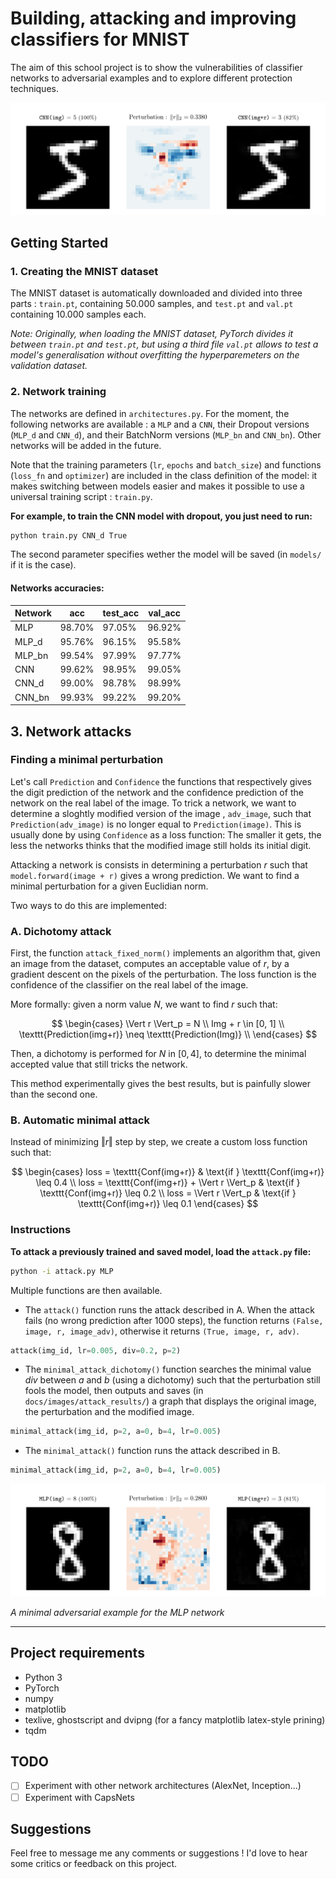 # Building, attacking and improving classifiers for MNIST

The aim of this school project is to show the vulnerabilities of classifier networks to adversarial examples and to explore different protection techniques.

![Attack result example](docs/images/attack_result_1.png)

## Getting Started

### 1. Creating the MNIST dataset

The MNIST dataset is automatically downloaded and divided into three parts : `train.pt`, containing 50.000 samples, and `test.pt` and `val.pt` containing 10.000 samples each.

*Note: Originally, when loading the MNIST dataset, PyTorch divides it between `train.pt` and `test.pt`, but using a third file `val.pt` allows to test a model's generalisation without overfitting the hyperparemeters on the validation dataset.*

### 2. Network training

The networks are defined in `architectures.py`. For the moment, the following networks are available : a `MLP` and a `CNN`, their Dropout versions (`MLP_d` and `CNN_d`), and their BatchNorm versions (`MLP_bn` and `CNN_bn`). Other networks will be added in the future.

Note that the training parameters (`lr`, `epochs` and `batch_size`) and functions (`loss_fn` and `optimizer`) are included in the class definition of the model: it makes switching between models easier and makes it possible to use a universal training script : `train.py`.

**For example, to train the CNN model with dropout, you just need to run:**

```sh
python train.py CNN_d True
```

The second parameter specifies wether the model will be saved (in `models/` if it is the case).

#### Networks accuracies:

| Network |   acc    | test_acc | val_acc  |
|:--------|----------|----------|----------|
| MLP     |  98.70%  |  97.05%  |  96.92%  |
| MLP_d   |  95.76%  |  96.15%  |  95.58%  |
| MLP_bn  |  99.54%  |  97.99%  |  97.77%  |
| CNN     |  99.62%  |  98.95%  |  99.05%  |
| CNN_d   |  99.00%  |  98.78%  |  98.99%  |
| CNN_bn  |  99.93%  |  99.22%  |  99.20%  |

## 3. Network attacks

### Finding a minimal perturbation

Let's call `Prediction` and `Confidence` the functions that respectively gives the digit prediction of the network and the confidence prediction of the network on the real label of the image. To trick a network, we want to determine a sloghtly modified version of the image , `adv_image`, such that `Prediction(adv_image)` is no longer equal to `Prediction(image)`. This is usually done by using `Confidence` as a loss function: The smaller it gets, the less the networks thinks that the modified image still holds its initial digit.

Attacking a network is consists in determining a perturbation $r$ such that `model.forward(image + r)` gives a wrong prediction. We want to find a minimal perturbation for a given Euclidian norm.

Two ways to do this are implemented:

### A. Dichotomy attack

First, the function `attack_fixed_norm()` implements an algorithm that, given an image from the dataset, computes an acceptable value of $r$, by a gradient descent on the pixels of the perturbation. The loss function is the confidence of the classifier on the real label of the image.

More formally: given a norm value $N$, we want to find $r$ such that:

$$
\begin{cases}
  \Vert r \Vert_p = N \\
  Img + r \in [0, 1] \\
  \texttt{Prediction(img+r)} \neq \texttt{Prediction(Img)} \\ \end{cases}
$$

Then, a dichotomy is performed for $N$ in $[0, 4]$, to determine the minimal accepted value that still tricks the network.

This method experimentally gives the best results, but is painfully slower than the second one.

### B. Automatic minimal attack

Instead of minimizing $\Vert r \Vert$ step by step, we create a custom loss function such that:

$$
\begin{cases}
  loss = \texttt{Conf(img+r)} & \text{if } \texttt{Conf(img+r)} \leq 0.4 \\
  loss = \texttt{Conf(img+r)} + \Vert r \Vert_p & \text{if } \texttt{Conf(img+r)} \leq 0.2 \\
  loss = \Vert r \Vert_p & \text{if } \texttt{Conf(img+r)} \leq 0.1 
\end{cases}
$$

### Instructions

**To attack a previously trained and saved model, load the `attack.py` file:**

```sh
python -i attack.py MLP
```

Multiple functions are then available.

- The `attack()` function runs the attack described in A. When the attack fails (no wrong prediction after 1000 steps), the function returns `(False, image, r, image_adv)`, otherwise it returns `(True, image, r, adv)`.

```Python
attack(img_id, lr=0.005, div=0.2, p=2)
```

- The `minimal_attack_dichotomy()` function searches the minimal value $div$ between $a$ and $b$ (using a dichotomy) such that the perturbation still fools the model, then outputs and saves (in `docs/images/attack_results/`) a graph that displays the original image, the perturbation and the modified image.

```Python
minimal_attack(img_id, p=2, a=0, b=4, lr=0.005)
```

- The `minimal_attack()` function runs the attack described in B.

```Python
minimal_attack(img_id, p=2, a=0, b=4, lr=0.005)
```

![Attack result example](docs/images/attack_result_2.png)

*A minimal adversarial example for the MLP network*

---


## Project requirements

- Python 3
- PyTorch
- numpy
- matplotlib
- texlive, ghostscript and dvipng (for a fancy matplotlib latex-style prining)
- tqdm

## TODO

- [ ] Experiment with other network architectures (AlexNet, Inception...)
- [ ] Experiment with CapsNets

## Suggestions

Feel free to message me any comments or suggestions ! I'd love to hear some critics or feedback on this project.